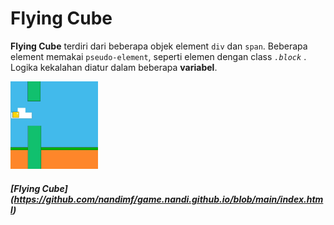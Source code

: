 # Flying Cube

**Flying Cube** terdiri dari beberapa objek element `div` dan `span`. Beberapa element memakai `pseudo-element`, seperti elemen dengan class _`.block`_ .
Logika kekalahan diatur dalam beberapa **variabel**.

<img src = "FlyingCubeGif.gif" width="140" height="140" />

##### [Flying Cube] (https://github.com/nandimf/game.nandi.github.io/blob/main/index.html)
